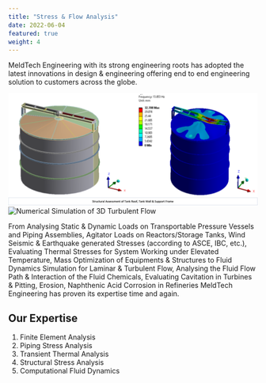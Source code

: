 ```yaml
---
title: "Stress & Flow Analysis"
date: 2022-06-04
featured: true
weight: 4
---
```


MeldTech Engineering with its strong engineering roots has adopted the latest innovations in design & engineering offering end to end engineering solution to customers across the globe. 

![Structural Assessment of Tank Roof, Tank Wall & Support Frame](/images/Projects/stressFlow.png)
![Numerical Simulation of 3D Turbulent Flow](/images/Projects/stressFlow1.png)


From Analysing Static & Dynamic Loads on Transportable Pressure Vessels and Piping Assemblies, Agitator Loads on Reactors/Storage Tanks, Wind Seismic & Earthquake generated Stresses (according to ASCE, IBC, etc.), Evaluating Thermal Stresses for System Working under Elevated Temperature, Mass Optimization of Equipments & Structures to Fluid Dynamics Simulation for Laminar & Turbulent Flow, Analysing the Fluid Flow Path & Interaction of the Fluid Chemicals, Evaluating Cavitation in Turbines & Pitting, Erosion, Naphthenic Acid Corrosion in Refineries MeldTech Engineering has proven its expertise time and again.

## Our Expertise

1. Finite Element Analysis
2. Piping Stress Analysis
3. Transient Thermal Analysis
4. Structural Stress Analysis
5. Computational Fluid Dynamics